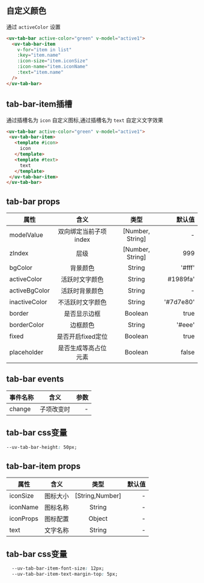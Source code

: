 <script setup>
import useCompStore from '../store/copname.js'
import { onMounted } from 'vue'
const compStore =useCompStore()

onMounted(()=>{
  compStore.updateName('tab-bar')
})

</script>

## 自定义颜色

通过 `activeColor` 设置

```html
<uv-tab-bar active-color="green" v-model="active1">
  <uv-tab-bar-item
    v-for="item in list"
    :key="item.name"
    :icon-size="item.iconSize"
    :icon-name="item.iconName"
    :text="item.name"
  />
</uv-tab-bar>
```

##  tab-bar-item插槽

通过插槽名为 `icon` 自定义图标,通过插槽名为 `text` 自定义文字效果

 ```html
<uv-tab-bar active-color="green" v-model="active1">
  <uv-tab-bar-item>
    <template #icon>
      icon
    </template>
    <template #text>
      text
    </template>
  </uv-tab-bar-item>
</uv-tab-bar>
 ```

 ## tab-bar props

| 属性          |         含义          |       类型       |    默认值 |
| ------------- | :-------------------: | :--------------: | --------: |
| modelValue    | 双向绑定当前子项index | [Number, String] |         - |
| zIndex        |         层级          | [Number, String] |       999 |
| bgColor       |       背景颜色        |      String      |    '#fff' |
| activeColor   |    活跃时文字颜色     |      String      |  #1989fa' |
| activeBgColor |    活跃时背景颜色     |      String      |         - |
| inactiveColor |   不活跃时文字颜色    |      String      | '#7d7e80' |
| border        |     是否显示边框      |     Boolean      |      true |
| borderColor   |       边框颜色        |      String      |    '#eee' |
| fixed         |   是否开启fixed定位   |     Boolean      |      true |
| placeholder   | 是否生成等高占位元素  |     Boolean      |     false |

## tab-bar events

| 事件名称 |    含义    | 参数 |
| -------- | :--------: | ---: |
| change   | 子项改变时 |    - |

## tab-bar css变量

```css
--uv-tab-bar-height: 50px;
```

 ## tab-bar-item props

| 属性      |   含义   |      类型       | 默认值 |
| --------- | :------: | :-------------: | -----: |
| iconSize  | 图标大小 | [String,Number] |      - |
| iconName  | 图标名称 |     String      |      - |
| iconProps | 图标配置 |     Object      |      - |
| text      | 文字名称 |     String      |      - |


## tab-bar css变量

```css
  --uv-tab-bar-item-font-size: 12px;
  --uv-tab-bar-item-text-margin-top: 5px;
```